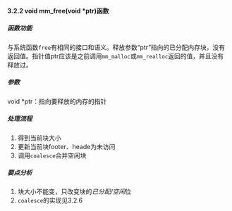 #### 3.2.2 void mm_free(void *ptr)函数

##### 函数功能

与系统函数`free`有相同的接口和语义。释放参数“ptr”指向的已分配内存块，没有返回值。指针值ptr应该是之前调用`mm_malloc`或`mm_realloc`返回的值，并且没有释放过。

##### 参数

void *ptr：指向要释放的内存的指针

##### 处理流程

1. 得到当前块大小
2. 更新当前块footer、heade为未访问
3. 调用`coalesce`合并空闲块

##### 要点分析

1. 块大小不能变，只改变块的*已分配/空闲*位
2. `coalesce`的实现见3.2.6


